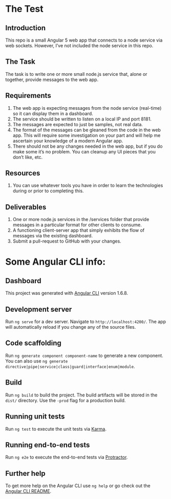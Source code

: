 # The Test

## Introduction

This repo is a small Angular 5 web app that connects to a node service via web sockets. However, I’ve not included the node service in this repo.

## The Task

The task is to write one or more small node.js service that, alone or together, provide messages to the web app.  

## Requirements

1.	The web app is expecting messages from the node service (real-time) so it can display them in a dashboard.
2.	The service should be written to listen on a local IP and port 8181.
3.	The messages are expected to just be samples, not real data.
4.	The format of the messages can be gleaned from the code in the web app. This will require some investigation on your part and will help me ascertain your knowledge of a modern Angular app.
5.	There should not be any changes needed in the web app, but if you do make some it’s no problem. You can cleanup any UI pieces that you don’t like, etc.

## Resources

1.	You can use whatever tools you have in order to learn the technologies during or prior to completing this.

## Deliverables

1.	One or more node.js services in the /services folder that provide messages in a particular format for other clients to consume.
2.	A functioning client-server app that simply exhibits the flow of messages via the existing dashboard.
3. Submit a pull-request to GitHub with your changes.


# Some Angular CLI info:

## Dashboard

This project was generated with [Angular CLI](https://github.com/angular/angular-cli) version 1.6.8.

## Development server

Run `ng serve` for a dev server. Navigate to `http://localhost:4200/`. The app will automatically reload if you change any of the source files.

## Code scaffolding

Run `ng generate component component-name` to generate a new component. You can also use `ng generate directive|pipe|service|class|guard|interface|enum|module`.

## Build

Run `ng build` to build the project. The build artifacts will be stored in the `dist/` directory. Use the `-prod` flag for a production build.

## Running unit tests

Run `ng test` to execute the unit tests via [Karma](https://karma-runner.github.io).

## Running end-to-end tests

Run `ng e2e` to execute the end-to-end tests via [Protractor](http://www.protractortest.org/).

## Further help

To get more help on the Angular CLI use `ng help` or go check out the [Angular CLI README](https://github.com/angular/angular-cli/blob/master/README.md).
